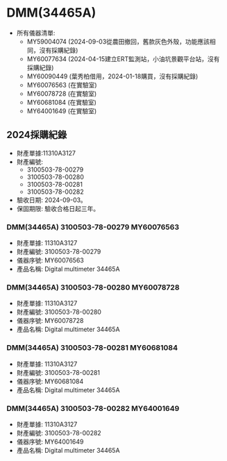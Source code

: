 # DMM(34465A)
+ 所有儀器清單:
  + MY59004074 (2024-09-03從農田撤回，舊款灰色外殼，功能應該相同，沒有採購紀錄)
  + MY60077634 (2024-04-15建立ERT監測站，小油坑景觀平台站，沒有採購紀錄)
  + MY60090449 (葉秀柏借用，2024-01-18購買，沒有採購紀錄)
  + MY60076563 (在實驗室)
  + MY60078728 (在實驗室)
  + MY60681084 (在實驗室)
  + MY64001649 (在實驗室)

## 2024採購紀錄
+ 財產單據:11310A3127
+ 財產編號:
  + 3100503-78-00279
  + 3100503-78-00280
  + 3100503-78-00281
  + 3100503-78-00282
+ 驗收日期: 2024-09-03。
+ 保固期限: 驗收合格日起三年。

### DMM(34465A) 3100503-78-00279 MY60076563
+ 財產單據: 11310A3127
+ 財產編號: 3100503-78-00279
+ 儀器序號: MY60076563
+ 產品名稱: Digital multimeter 34465A

### DMM(34465A) 3100503-78-00280 MY60078728
+ 財產單據: 11310A3127
+ 財產編號: 3100503-78-00280
+ 儀器序號: MY60078728
+ 產品名稱: Digital multimeter 34465A
  
### DMM(34465A) 3100503-78-00281 MY60681084
+ 財產單據: 11310A3127
+ 財產編號: 3100503-78-00281
+ 儀器序號: MY60681084
+ 產品名稱: Digital multimeter 34465A
  
### DMM(34465A) 3100503-78-00282 MY64001649
+ 財產單據: 11310A3127
+ 財產編號: 3100503-78-00282
+ 儀器序號: MY64001649
+ 產品名稱: Digital multimeter 34465A
